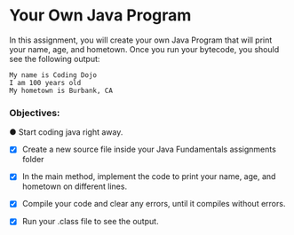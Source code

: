 # Your Own Java Program

In this assignment, you will create your own Java Program that will print your name, age, and hometown. Once you run your bytecode, you should see the following output:
```
My name is Coding Dojo
I am 100 years old
My hometown is Burbank, CA
```

### Objectives:

● Start coding java right away.

- [x] Create a new source file inside your Java Fundamentals assignments folder

- [x] In the main method, implement the code to print your name, age, and hometown on different lines.

- [x] Compile your code and clear any errors, until it compiles without errors.

- [x] Run your .class file to see the output.